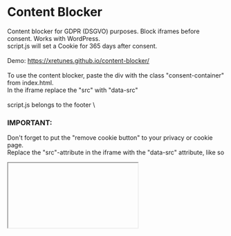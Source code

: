 # Content Blocker
Content blocker for GDPR (DSGVO) purposes. Block iframes before consent. Works with WordPress.\
script.js will set a Cookie for 365 days after consent.\
\
Demo: https://xretunes.github.io/content-blocker/ \
\
To use the content blocker, paste the div with the class "consent-container" from index.html. \
In the iframe replace the "src" with "data-src"\
\
script.js belongs to the footer \

### IMPORTANT:
Don't forget to put the "remove cookie button" to your privacy or cookie page. \
Replace the "src"-attribute in the iframe with the "data-src" attribute, like so
<iframe data-src="ht<span>tp://</span>example.com/"></iframe>
